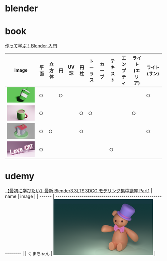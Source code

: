# blender

# book

[作って学ぶ！Blender 入門](https://www.amazon.co.jp/gp/product/481561623X/ref=ppx_yo_dt_b_asin_image_o03_s01?ie=UTF8&psc=1)

| image                                                           | 平面 | 立方体 | 円  | UV 球 | 円柱 | トーラス | カーブ | テキスト | エンプティ | ライト(エリア) | ライト(サン)　 |
| --------------------------------------------------------------- | ---- | ------ | --- | ----- | ---- | -------- | ------ | -------- | ---------- | -------------- | -------------- |
| <img src="/image/book_blender_beginning_cap.png" width=320px>   | ○    |        | ○   |       |      |          |        |          |            |                | ○              |
| <img src="/image/book_blender_beginning_mug.png" width=320px>   | ○    |        |     |       | ○    | ○        |        |          |            | ○              |                |
| <img src="/image/book_blender_beginning_house.png" width=320px> | ○    | ○      |     |       | ○    |          |        |          |            |                | ○              |
| <img src="/image/book_blender_beginning_text.png" width=320px> | ○    |        |     |       |      |          |        | ○        |            |                |                |

# udemy

[【最初に学びたい】最新 Blender3.3LTS 3DCG モデリング集中講座 Part1](https://www.udemy.com/course/2-blender-3dcg/)
| name | image |
| ------ | ------------------------------------------------------------- |
| くまちゃん | <img src="/image/udemy_first_blender_bear.png" width=320px> |
